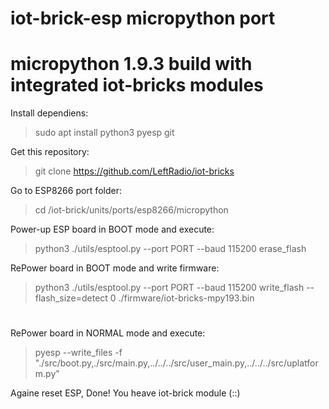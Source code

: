 # iot-brick-esp micropython port

# micropython 1.9.3 build with integrated iot-bricks modules

Install dependiens:

> sudo apt install python3 pyesp git

Get this repository:

> git clone https://github.com/LeftRadio/iot-bricks

Go to ESP8266 port folder:

> cd /iot-brick/units/ports/esp8266/micropython

Power-up ESP board in BOOT mode and execute:

> python3 ./utils/esptool.py --port PORT --baud 115200 erase_flash

RePower board in BOOT mode and write firmware:

> python3 ./utils/esptool.py --port PORT --baud 115200 write_flash --flash_size=detect 0 ./firmware/iot-bricks-mpy193.bin

#

RePower board in NORMAL mode and execute:

> pyesp --write_files -f "./src/boot.py,./src/main.py,../../../src/user_main.py,../../../src/uplatform.py"


Againe reset ESP, Done! You heave iot-brick module (::)
